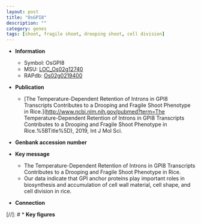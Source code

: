 ```yaml
---
layout: post
title: "OsGPI8"
description: ""
category: genes
tags: [shoot, fragile shoot, drooping shoot, cell division]
---
```


* **Information**  
    + Symbol: OsGPI8  
    + MSU: [LOC_Os02g12740](http://rice.plantbiology.msu.edu/cgi-bin/ORF_infopage.cgi?orf=LOC_Os02g12740)  
    + RAPdb: [Os02g0219400](http://rapdb.dna.affrc.go.jp/viewer/gbrowse_details/irgsp1?name=Os02g0219400)  

* **Publication**  
    + [The Temperature-Dependent Retention of Introns in GPI8 Transcripts Contributes to a Drooping and Fragile Shoot Phenotype in Rice.](http://www.ncbi.nlm.nih.gov/pubmed?term=The Temperature-Dependent Retention of Introns in GPI8 Transcripts Contributes to a Drooping and Fragile Shoot Phenotype in Rice.%5BTitle%5D), 2019, Int J Mol Sci.

* **Genbank accession number**  

* **Key message**  
    + The Temperature-Dependent Retention of Introns in GPI8 Transcripts Contributes to a Drooping and Fragile Shoot Phenotype in Rice.
    + Our data indicate that GPI anchor proteins play important roles in biosynthesis and accumulation of cell wall material, cell shape, and cell division in rice.

* **Connection**  

[//]: # * **Key figures**  



